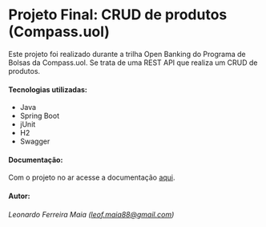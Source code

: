 # Projeto Final: CRUD de produtos (Compass.uol)

Este projeto foi realizado durante a trilha Open Banking do Programa de Bolsas da Compass.uol. Se trata de uma REST API que realiza um CRUD de produtos.

#### Tecnologias utilizadas:

- Java
- Spring Boot 
- jUnit
- H2
- Swagger

#### Documentação: </h5> 

Com o projeto no ar acesse a documentação [aqui](http://localhost:9999/swagger-ui.html).

#### Autor:

###### Leonardo Ferreira Maia (leof.maia88@gmail.com)
